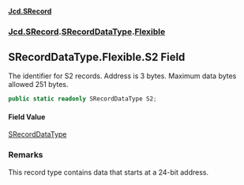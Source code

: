 #### [Jcd.SRecord](index.md 'index')
### [Jcd.SRecord](Jcd.SRecord.md 'Jcd.SRecord').[SRecordDataType](Jcd.SRecord.SRecordDataType.md 'Jcd.SRecord.SRecordDataType').[Flexible](Jcd.SRecord.SRecordDataType.Flexible.md 'Jcd.SRecord.SRecordDataType.Flexible')

## SRecordDataType.Flexible.S2 Field

The identifier for S2 records. Address is 3 bytes. Maximum data bytes allowed 251 bytes.

```csharp
public static readonly SRecordDataType S2;
```

#### Field Value
[SRecordDataType](Jcd.SRecord.SRecordDataType.md 'Jcd.SRecord.SRecordDataType')

### Remarks
This record type contains data that starts at a 24-bit address.